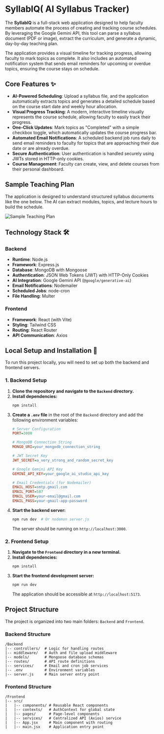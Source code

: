 # SyllabIQ( AI Syllabus Tracker)

The **SyllabIQ** is a full-stack web application designed to help faculty members automate the process of creating and tracking course schedules. By leveraging the Google Gemini API, this tool can parse a syllabus document (PDF or image), extract the curriculum, and generate a dynamic, day-by-day teaching plan.

The application provides a visual timeline for tracking progress, allowing faculty to mark topics as complete. It also includes an automated notification system that sends email reminders for upcoming or overdue topics, ensuring the course stays on schedule.

## Core Features ✨

* **AI-Powered Scheduling**: Upload a syllabus file, and the application automatically extracts topics and generates a detailed schedule based on the course start date and weekly hour allocation.
* **Visual Progress Tracking**: A modern, interactive timeline visually represents the course schedule, allowing faculty to easily track their progress.
* **One-Click Updates**: Mark topics as "Completed" with a simple checkbox toggle, which automatically updates the course progress bar.
* **Automated Email Notifications**: A scheduled backend job runs daily to send email reminders to faculty for topics that are approaching their due date or are already overdue.
* **Secure Authentication**: User authentication is handled securely using JWTs stored in HTTP-only cookies.
* **Course Management**: Faculty can create, view, and delete courses from their personal dashboard.

## Sample Teaching Plan

The application is designed to understand structured syllabus documents like the one below. The AI can extract modules, topics, and lecture hours to build the schedule.

![Sample Teaching Plan](https://storage.googleapis.com/project-media-3/llm-aux/generated/59a8c279-8812-42b7-a0f1-419b400d7202.png)

## Technology Stack 🛠️

### **Backend**

* **Runtime**: Node.js
* **Framework**: Express.js
* **Database**: MongoDB with Mongoose
* **Authentication**: JSON Web Tokens (JWT) with HTTP-Only Cookies
* **AI Integration**: Google Gemini API (`@google/generative-ai`)
* **Email Notifications**: Nodemailer
* **Scheduled Jobs**: node-cron
* **File Handling**: Multer

### **Frontend**

* **Framework**: React (with Vite)
* **Styling**: Tailwind CSS
* **Routing**: React Router
* **API Communication**: Axios

## Local Setup and Installation 🚀

To run this project locally, you will need to set up both the backend and frontend servers.

### **1. Backend Setup**

1.  **Clone the repository and navigate to the `Backend` directory.**
2.  **Install dependencies:**
    ```bash
    npm install
    ```
3.  **Create a `.env` file** in the root of the `Backend` directory and add the following environment variables:
    ```ini
    # Server Configuration
    PORT=3000

    # MongoDB Connection String
    MONGO_URI=your_mongodb_connection_string

    # JWT Secret Key
    JWT_SECRET=a_very_strong_and_random_secret_key

    # Google Gemini API Key
    GEMINI_API_KEY=your_google_ai_studio_api_key

    # Email Credentials (for Nodemailer)
    EMAIL_HOST=smtp.gmail.com
    EMAIL_PORT=587
    EMAIL_USER=your-email@gmail.com
    EMAIL_PASS=your-gmail-app-password
    ```
4.  **Start the backend server:**
    ```bash
    npm run dev  # Or nodemon server.js
    ```
    The server should be running on `http://localhost:3000`.

### **2. Frontend Setup**

1.  **Navigate to the `Frontend` directory in a new terminal.**
2.  **Install dependencies:**
    ```bash
    npm install
    ```
3.  **Start the frontend development server:**
    ```bash
    npm run dev
    ```
    The application should be accessible at `http://localhost:5173`.

## Project Structure

The project is organized into two main folders: `Backend` and `Frontend`.

### **Backend Structure**

```
/Backend
|-- controllers/  # Logic for handling routes
|-- middleware/   # Auth and file upload middleware
|-- models/       # Mongoose database schemas
|-- routes/       # API route definitions
|-- services/     # Email and cron job services
|-- .env          # Environment variables
|-- server.js     # Main server entry point
```

### **Frontend Structure**

```
/Frontend
|-- src/
|   |-- components/ # Reusable React components
|   |-- contexts/   # AuthContext for global state
|   |-- pages/      # Page-level components
|   |-- services/   # Centralized API (Axios) service
|   |-- App.jsx     # Main component with routing
|   |-- main.jsx    # Application entry point
